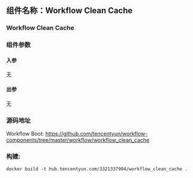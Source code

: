 ## 组件名称：Workflow Clean Cache

### Workflow Clean Cache

### 组件参数
#### 入参
无

#### 出参
无

### 源码地址

Workflow Boot: <https://github.com/tencentyun/workflow-components/tree/master/workflow/workflow_clean_cache>

### 构建:

`docker build -t hub.tencentyun.com/3321337994/workflow_clean_cache .`
